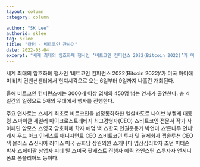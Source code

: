 ```yaml
---
layout: column
category: column

author: "SK Lee"
authorid: sklee
tag: sklee
title: "칼럼 - 비트코인 관하여"
date: 2022-03-04
excerpt: "세계 최대의 암호화폐 행사인 ‘비트코인 컨퍼런스 2022(Bitcoin 2022)’가 미국 마이애미 비치 컨벤션센터에서 현지시각으로 오는 6일부터 9일까지 나흘간 개최된다."
---
```


세계 최대의 암호화폐 행사인 ‘비트코인 컨퍼런스 2022(Bitcoin 2022)’가 미국 마이애미 비치 컨벤션센터에서 현지시각으로 오는 6일부터 9일까지 나흘간 개최된다.

올해 비트코인 컨퍼런스에는 3000개 이상 업체와 450명 넘는 연사가 출연한다. 총 4일간의 일정으로 5개의 무대에서 행사를 진행한다.

주요 연사로는 △세계 최초로 비트코인을 법정통화화한 엘살바도르 나이브 부켈레 대통령 △마이클 세일러 마이크로스트래티지 최고경영자(CEO) △비트코인 전문서 작가 사이페딘 암모스 △영국 암호화폐 학자 애덤 백 △한국 인권운동가 박연미 △‘돈나무 언니’ 캐시 우드 아크 인베스트 매니지먼트 CEO △비트코인 투자 및 결제회사 잽솔루션 CEO 잭 몰러스 △신시아 러미스 미국 공화당 상원의원 △캐나다 임상심리학자 조던 피터슨 박사 △페이팔 창업자 피터 틸 △미국 팟캐스트 진행자 에릭 와인스틴 △투자자 앤서니 폼프 폼플리아노 등이다.
